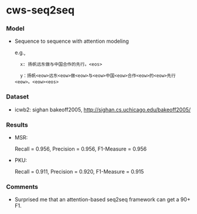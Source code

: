 # cws-seq2seq

### Model
- Sequence to sequence with attention modeling
  
  e.g., 
  
        x: 扬帆远东做与中国合作的先行。<eos>
        
        y：扬帆<eow>远东<eow>做<eow>与<eow>中国<eow>合作<eow>的<eow>先行<eow>。<eow><eos>

### Dataset
- icwb2: sighan bakeoff2005, http://sighan.cs.uchicago.edu/bakeoff2005/

### Results
- MSR: 

  Recall = 0.956, Precision =	0.956, F1-Measure =	0.956
  
- PKU:

  Recall = 0.911, Precision =	0.920, F1-Measure =	0.915

### Comments
- Surprised me that an attention-based seq2seq framework can get a 90+ F1. 
